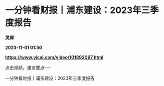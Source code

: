 # 一分钟看财报丨浦东建设：2023年三季度报告
**灵犀**

**2023-11-01 01:50**

**https://www.yicai.com/video/101892067.html**

点击视频，速览要点──

一分钟看财报丨浦东建设：2023年三季度报告